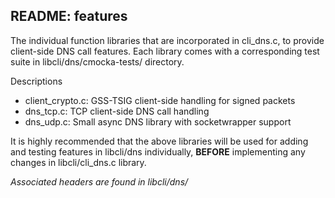 ## README: features

The individual function libraries that are incorporated in cli_dns.c, 
to provide client-side DNS call features. Each library comes with a 
corresponding test suite in libcli/dns/cmocka-tests/ directory.

Descriptions

* client_crypto.c: GSS-TSIG client-side handling for signed packets
* dns_tcp.c: TCP client-side DNS call handling
* dns_udp.c: Small async DNS library with socketwrapper support

It is highly recommended that the above libraries will be used for 
adding and testing features in  libcli/dns individually, **BEFORE** 
implementing any changes in libcli/cli_dns.c library.

*Associated headers are found in libcli/dns/*
